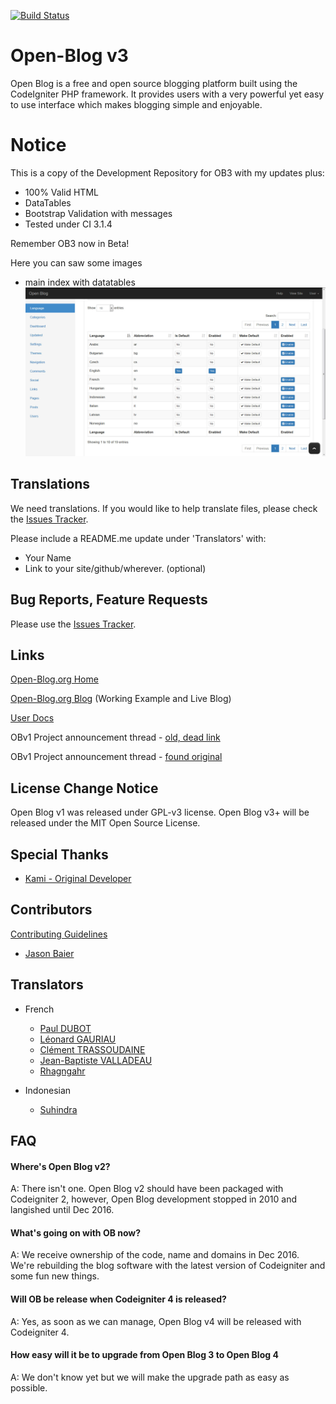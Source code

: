 [![Build Status](https://travis-ci.org/enlivenapp/Open-Blog-3.svg?branch=master)](https://travis-ci.org/enlivenapp/Open-Blog-3)

# Open-Blog v3

Open Blog is a free and open source blogging platform built using the CodeIgniter PHP framework. It provides users with a very powerful yet easy to use interface which makes blogging simple and enjoyable.

# Notice

This is a copy of the Development Repository for OB3 with my updates plus: 
 - 100% Valid HTML 
 - DataTables
 - Bootstrap Validation with messages 
 - Tested under CI 3.1.4

Remember OB3 now in Beta!

Here you can saw some images
-  main index with datatables
![main index with datatables](https://github.com/satrianivzla/Open-Blog-3/blob/master/images/languages.jpg)


## Translations

We need translations.  If you would like to help translate files, please check the [Issues Tracker](https://github.com/enlivenapp/Open-Blog-3/issues).  

Please include a README.me update under 'Translators' with:

* Your Name
* Link to your site/github/wherever. (optional)


## Bug Reports, Feature Requests

Please use the [Issues Tracker](https://github.com/enlivenapp/Open-Blog-3/issues).

## Links

[Open-Blog.org Home](http://open-blog.org)

[Open-Blog.org Blog](http://blog.open-blog.org)  (Working Example and Live Blog)

[User Docs](http://docs.open-blog.org)

OBv1 Project announcement thread - [old, dead link](http://ellislab.com/forums/viewthread/102179/)

OBv1 Project announcement thread - [found original](https://forum.codeigniter.com/thread-14724.html)

## License Change Notice

Open Blog v1 was released under GPL-v3 license. Open Blog v3+ will be released under the MIT Open Source License.

## Special Thanks

* [Kami - Original Developer](https://github.com/Kami)

## Contributors 

[Contributing Guidelines](https://github.com/enlivenapp/Open-Blog-3/blob/master/CONTRIBUTING.md) 

* [Jason Baier](https://github.com/JasonBaier)

## Translators

* French
  - [Paul DUBOT](https://github.com/keeganpa)
  - [Léonard GAURIAU](https://github.com/leoDisjonct)
  - [Clément TRASSOUDAINE](https://github.com/intv0id)
  - [Jean-Baptiste VALLADEAU](https://github.com/ignamarte)
  - [Rhagngahr](https://github.com/Rhagngahr)

* Indonesian
  - [Suhindra](https://github.com/suhindra)


## FAQ

#### Where's Open Blog v2?

A: There isn't one.  Open Blog v2 should have been packaged with Codeigniter 2, however, Open Blog development stopped in 2010 and langished until Dec 2016. 

#### What's going on with OB now?

A: We receive ownership of the code, name and domains in Dec 2016. We're rebuilding the blog software with the latest version of Codeigniter and some fun new things.

#### Will OB be release when Codeigniter 4 is released?

A: Yes, as soon as we can manage, Open Blog v4 will be released with Codeigniter 4.

#### How easy will it be to upgrade from Open Blog 3 to Open Blog 4

A: We don't know yet but we will make the upgrade path as easy as possible.
